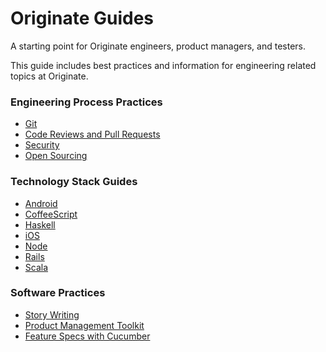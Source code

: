 # Originate Guides

A starting point for Originate engineers, product managers, and testers.

This guide includes best practices and information for engineering related topics at Originate.

### Engineering Process Practices

* [Git](practices/git.md)
* [Code Reviews and Pull Requests](practices/pull_requests.md)
* [Security](security)
* [Open Sourcing](practices/open_sourcing.md)

### Technology Stack Guides

* [Android](android/README.md)
* [CoffeeScript](coffeescript.md)
* [Haskell](haskell/README.md)
* [iOS](ios/README.md)
* [Node](javascript/node_js.md)
* [Rails](ruby/rails.md)
* [Scala](scala/README.md)

### Software Practices

* [Story Writing](product/story.md)
* [Product Management Toolkit](product_toolkit.md)
* [Feature Specs with Cucumber](cucumber.md)
